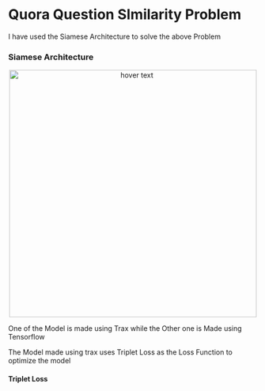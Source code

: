# Quora Question SImilarity Problem

I have used the Siamese Architecture to solve the above Problem

### Siamese Architecture
<p align="center">
  <img src="https://zhangruochi.com/Question-duplicates/2020/08/23/siamese.png" width="500" height="500" title="hover text">


One of the Model is made using Trax while the Other one is Made using Tensorflow

The Model made using trax uses Triplet Loss as the Loss Function to optimize the model

#### Triplet Loss

